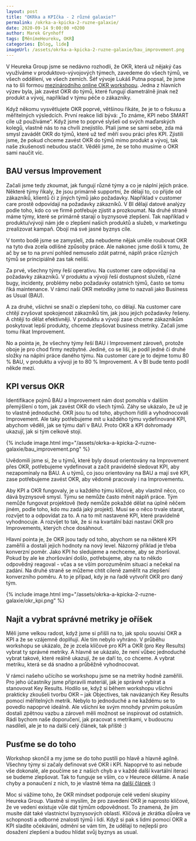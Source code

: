 ```yaml
---
layout: post
title: "OKRka a KPIčka - 2 různé galaxie?"
permalink: /okrka-a-kpicka-2-ruzne-galaxie/
date: 2020-09-14 9:00:00 +0200
author: Marek Grynhoff
tags: [MěnímeHeureku, OKR]
categories: [blog, lide]
imageUrl: /assets/okrka-a-kpicka-2-ruzne-galaxie/bau_improvement.png
---
```


V Heureka Group jsme se nedávno rozhodli, že OKR, která už nějaký čas využíváme v produktovo-vývojových týmech, zavedeme do všech týmů, ve všech oddělení, ve všech zemích. Šéf vývoje Lukáš Putna popsal, že jsme na to šli formou [mezinárodního online OKR workshopu](/celou-heureka-group-ridime-okrkama-proc/). Jedna z hlavních výzev byla, jak zavést OKR do týmů, které fungují diametrálně jinak než produkt a vývoj, například v týmu péče o zákazníky.

Když někomu vysvětlujete OKR poprvé, většinou říkáte, že je to o fokusu a měřitelných výsledcích. První reakce lidí bývá: „To známe, KPI nebo SMART cíle už používáme“‎. Když jsme to poprvé slyšeli od svých maďarských kolegů, vlastně nás to na chvíli znejistilo. Ptali jsme se sami sebe, zda má smysl zavádět OKR do týmů, které už teď měří svou práci přes KPI. Zjistili jsme, že pokud chceme zavést OKR do týmů mimo produkt a vývoj, tak naše zkušenosti nebudou stačit. Věděli jsme, že se toho musíme o OKR sami naučit víc.

## BAU versus Improvement

Začali jsme tedy zkoumat, jak fungují různé týmy a co je náplní jejich práce. Některé týmy říkaly, že jsou primárně supportní, že dělají to, co přijde od zákazníků, klientů či z jiných týmů jako požadavky. Například v customer care prostě odpovídají na požadavky zákazníků. V BI dělají datové analýzy podle toho, kdo co ve firmě potřebuje zjistit a prozkoumat. Na druhé straně máme týmy, které se primárně starají o byznysové zlepšení. Tak například v produktu/vývoji nám jde o zlepšení našich produktů a služeb, v marketingu zrealizovat kampaň. Obojí má své jasné byznys cíle.

V tomto bodě jsme se zamysleli, zda nebudeme nějak uměle roubovat OKR na tyto dva zcela odlišné způsoby práce. Ale nakonec jsme došli k tomu, že ač by se to na první pohled nemuselo zdát patrné, náplň práce různých týmů se principiálně zas tak neliší.

Za prvé, všechny týmy řeší operativu. Na customer care odpovídají na požadavky zákazníků. V produktu a vývoji řeší dostupnost služeb, různé bugy, incidenty, problémy nebo požadavky ostatních týmů, často se tomu říká maintenance. V rámci naší OKR metodiky jsme to nazvali jako Business as Usual (BAU).

A za druhé, všichni se snaží o zlepšení toho, co dělají. Na customer care chtějí zvyšovat spokojenost zákazníků tím, jak jsou jejich požadavky řešeny. A chtějí to dělat efektivněji. V produktu a vývoji zase chceme zákazníkům poskytovat lepší produkty, chceme zlepšovat business metriky. Začali jsme tomu říkat Improvement.

No a pointa je, že všechny týmy řeší BAU i Improvement zároveň, protože oboje je pro chod firmy nezbytné. Jediné, co se liší, je podíl jedné či druhé složky na náplni práce daného týmu. Na customer care je to dejme tomu 80 % BAU, v produktu a vývoji je to 80 % Improvement. A v BI bude tento podíl někde mezi.

## KPI versus OKR

Identifikace pojmů BAU a Improvement nám dost pomohla v dalším přemýšlení o tom, jak zavést OKR do všech týmů. Záhy se ukázalo, že už je to vlastně jednoduché. OKR jsou tu od toho, abychom řídili a vyhodnocovali Improvement. Ale taky potřebujeme mít u každého týmu vydefinované KPI, abychom věděli, jak se týmu daří v BAU. Proto OKR a KPI dohromady ukazují, jak si tým celkově stojí.

{% include image.html
      img="/assets/okrka-a-kpicka-2-ruzne-galaxie/bau_improvement.png" %}

Uvědomili jsme si, že u týmů, které byly dosud orientovány na Improvement přes OKR, potřebujeme vydefinovat a začít pravidelně sledovat KPI, aby nezapomínaly na BAU. A u týmů, co jsou orientovány na BAU a mají své KPI, zase potřebujeme zavést OKR, aby vědomě pracovaly i na Improvementu.

Aby KPI a OKR fungovaly, je u každého týmu klíčové, aby vlastnil něco, co dává byznysově smysl. Týmu se nemůže často měnit náplň práce. Tým nemůže fungovat projektově (tedy nemůže pokaždé dělat na úplně něčem jiném, podle toho, kdo mu zadá jaký projekt). Musí se o něco trvale starat, rozvíjet to a odpovídat za to. A na to mít nastavené KPI, které pravidelně vyhodnocuje. A rozvíjet to tak, že si na kvartální bázi nastaví OKR pro Improvements, kterých chce dosáhnout.

Hlavní pointa je, že OKR jsou tady od toho, abychom se na některé KPI zaměřili a dostali jejich hodnoty na nový level. Názorný příklad je třeba konverzní poměr. Jako KPI ho sledujeme a nechceme, aby se zhoršoval. Pokud by ale ke zhoršování došlo, potřebujeme, aby na to někdo odpovědný reagoval - včas a se vším porozuměním situaci a nečekal na zadání. Na druhé straně se můžeme chtít cíleně zaměřit na zlepšení konverzního poměru. A to je případ, kdy je na řadě vytvořit OKR pro daný tým.

{% include image.html
      img="/assets/okrka-a-kpicka-2-ruzne-galaxie/okr_kpi.png" %}

## Najít a vybrat správné metriky je oříšek

Měli jsme velkou radost, když jsme si přišli na to, jak spolu souvisí OKR a KPI a že se vzájemně doplňují. Ale tím nebylo vyhráno. V průběhu workshopu se ukázalo, že je zcela klíčové pro KPI a OKR (pro Key Results) vybrat ty správné metriky. A hlavně se ukázalo, že není vůbec jednoduché vybrat takové, které reálně ukazují, že se daří to, co chceme. A vybrat metriku, která se dá snadno a průběžně vyhodnocovat.

V rámci našeho učícího se workshopu jsme se na metriky hodně zaměřili. Pro jeho účastníky jsme připravili materiál, jak je správně vybírat a stanovovat Key Results. Hodilo se, když si během workshopu všichni prakticky zkoušeli tvorbu OKR –⁠ jak Objectives, tak navázaných Key Results pomocí měřitelných metrik. Nebylo to jednoduché a ne každému se to povedlo napoprvé ideálně. Ale všichni ke svým mnohdy prvním pokusům dostali zpětnou vazbu a zároveň měli možnost se inspirovat od ostatních. Rádi bychom naše doporučení, jak pracovat s metrikami, v budoucnu nasdíleli, ale je to na další celý článek, tak příště :)

## Pusťme se do toho
Workshop skončil a my jsme se do toho pustili po hlavě a hlavně agilně. Všechny týmy si začaly definovat své OKR i KPI. Napoprvé to asi nebude vše dokonalé, ale poučíme se z našich chyb a v každé další kvartální iteraci se budeme zlepšovat. Tak to funguje se vším, co v Heurece děláme. A naše chyby a ponaučení z nich, to je vlastně téma na [další článek](/aha-momenty-pri-zavadeni-okr-v-heureka-group/) :)

Moc si vážíme toho, že OKR mindset podporuje celé vedení skupiny Heureka Group. Vlastně si myslím, že pro zavedení OKR je naprosto klíčové, že ve vedení existuje vůle dát týmům odpovědnost. To znamená, že jim musíte dát také vlastnictví byznysových oblastí. Klíčová je zkrátka důvěra ve schopnosti a odborné znalosti týmů i lidí. Když si pak s lidmi pomocí OKR a KPI sladíte očekávání, odmění se vám tím, že udělají to nejlepší pro dosažení zlepšení a budou hlídat svůj byznys as usual.
